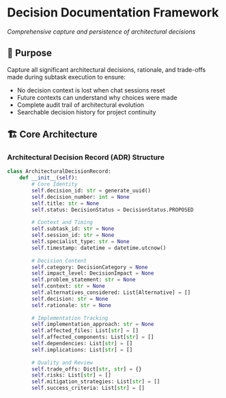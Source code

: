 # Decision Documentation Framework

*Comprehensive capture and persistence of architectural decisions*

## 🎯 Purpose

Capture all significant architectural decisions, rationale, and trade-offs made during subtask execution to ensure:
- No decision context is lost when chat sessions reset
- Future contexts can understand why choices were made
- Complete audit trail of architectural evolution
- Searchable decision history for project continuity

## 🏗️ Core Architecture

### Architectural Decision Record (ADR) Structure

```python
class ArchitecturalDecisionRecord:
    def __init__(self):
        # Core Identity
        self.decision_id: str = generate_uuid()
        self.decision_number: int = None
        self.title: str = None
        self.status: DecisionStatus = DecisionStatus.PROPOSED
        
        # Context and Timing
        self.subtask_id: str = None
        self.session_id: str = None
        self.specialist_type: str = None
        self.timestamp: datetime = datetime.utcnow()
        
        # Decision Content
        self.category: DecisionCategory = None
        self.impact_level: DecisionImpact = None
        self.problem_statement: str = None
        self.context: str = None
        self.alternatives_considered: List[Alternative] = []
        self.decision: str = None
        self.rationale: str = None
        
        # Implementation Tracking
        self.implementation_approach: str = None
        self.affected_files: List[str] = []
        self.affected_components: List[str] = []
        self.dependencies: List[str] = []
        self.implications: List[str] = []
        
        # Quality and Review
        self.trade_offs: Dict[str, str] = {}
        self.risks: List[str] = []
        self.mitigation_strategies: List[str] = []
        self.success_criteria: List[str] = []
```